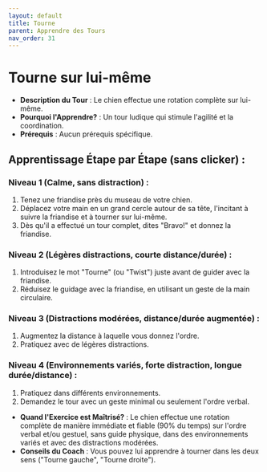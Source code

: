 ```yaml
---
layout: default
title: Tourne
parent: Apprendre des Tours
nav_order: 31
---
```


# Tourne sur lui-même
- **Description du Tour** : Le chien effectue une rotation complète sur lui-même.
- **Pourquoi l'Apprendre?** : Un tour ludique qui stimule l'agilité et la coordination.
- **Prérequis** : Aucun prérequis spécifique.

## Apprentissage Étape par Étape (sans clicker) :

### Niveau 1 (Calme, sans distraction) :
1. Tenez une friandise près du museau de votre chien.
2. Déplacez votre main en un grand cercle autour de sa tête, l'incitant à suivre la friandise et à tourner sur lui-même.
3. Dès qu'il a effectué un tour complet, dites "Bravo!" et donnez la friandise.

### Niveau 2 (Légères distractions, courte distance/durée) :
1. Introduisez le mot "Tourne" (ou "Twist") juste avant de guider avec la friandise.
2. Réduisez le guidage avec la friandise, en utilisant un geste de la main circulaire.

### Niveau 3 (Distractions modérées, distance/durée augmentée) :
1. Augmentez la distance à laquelle vous donnez l'ordre.
2. Pratiquez avec de légères distractions.

### Niveau 4 (Environnements variés, forte distraction, longue durée/distance) :
1. Pratiquez dans différents environnements.
2. Demandez le tour avec un geste minimal ou seulement l'ordre verbal.

- **Quand l'Exercice est Maîtrisé?** : Le chien effectue une rotation complète de manière immédiate et fiable (90% du temps) sur l'ordre verbal et/ou gestuel, sans guide physique, dans des environnements variés et avec des distractions modérées.
- **Conseils du Coach** : Vous pouvez lui apprendre à tourner dans les deux sens ("Tourne gauche", "Tourne droite"). 
